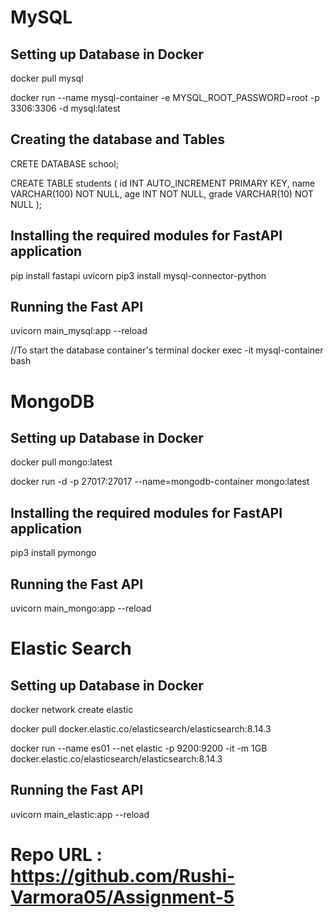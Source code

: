 # MySQL
## Setting up Database in Docker
docker pull mysql

docker run --name mysql-container -e MYSQL_ROOT_PASSWORD=root -p 3306:3306 -d mysql:latest

## Creating the database and Tables 
CRETE DATABASE school;

CREATE TABLE students (
 id INT AUTO_INCREMENT PRIMARY KEY,
 name VARCHAR(100) NOT NULL,
 age INT NOT NULL,
 grade VARCHAR(10) NOT NULL
);

## Installing the required modules for FastAPI application
pip install fastapi uvicorn
pip3 install mysql-connector-python           

## Running the Fast API
uvicorn main_mysql:app --reload  

//To start the database container's terminal
docker exec -it mysql-container bash 

# MongoDB
## Setting up Database in Docker

docker pull mongo:latest

docker run -d -p 27017:27017 --name=mongodb-container mongo:latest

## Installing the required modules for FastAPI application
pip3 install pymongo

## Running the Fast API
uvicorn main_mongo:app --reload   


# Elastic Search
## Setting up Database in Docker
docker network create elastic

docker pull docker.elastic.co/elasticsearch/elasticsearch:8.14.3

docker run --name es01 --net elastic -p 9200:9200 -it -m 1GB docker.elastic.co/elasticsearch/elasticsearch:8.14.3

## Running the Fast API
uvicorn main_elastic:app --reload  

# Repo URL : https://github.com/Rushi-Varmora05/Assignment-5